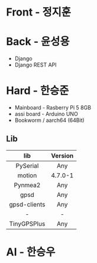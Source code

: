 # Front - 정지훈

# Back - 윤성용
* Django
* Django REST API
# Hard - 한승준
* Mainboard - Rasberry Pi 5 8GB
* assi board - Arduino UNO
* Bookworm / aarch64 (64Bit)

## **Lib**

| lib | Version |
|:---:|:---:|
| PySerial | Any |
| motion | 4.7.0-1 |
| Pynmea2 | Any |
| gpsd | Any |
| gpsd-clients | Any |
| - | - |
| TinyGPSPlus | Any |



# AI - 한승우

